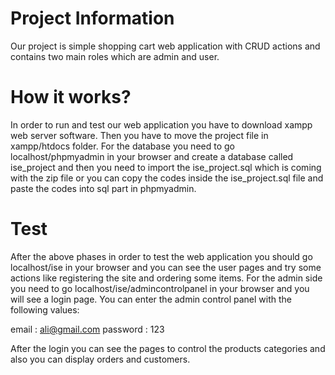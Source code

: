 # Project Information
Our project is simple shopping cart web application with CRUD actions and contains two main roles which are admin and user.

# How it works?
In order to run and test our web application you have to download xampp web server software. Then you have to move the project file in xampp/htdocs folder.
For the database you need to go localhost/phpmyadmin in your browser and create a database called ise_project and then you need to import the ise_project.sql which is coming with the zip file or you can copy the codes inside the ise_project.sql file and paste the codes into sql part in phpmyadmin.

# Test
After the above phases in order to test the web application you should go localhost/ise in your browser and you can see the user pages and try some actions like registering the site and ordering some items. For the admin side you need to go localhost/ise/admincontrolpanel in your browser and you will see a login page. You can enter the admin control panel with the following values:

email : ali@gmail.com
password : 123

After the login you can see the pages to control the products categories and also you can display orders and customers.